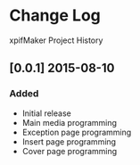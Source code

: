 # Change Log
xpifMaker Project History

## [0.0.1] 2015-08-10
### Added
- Initial release
- Main media programming
- Exception page programming
- Insert page programming
- Cover page programming
